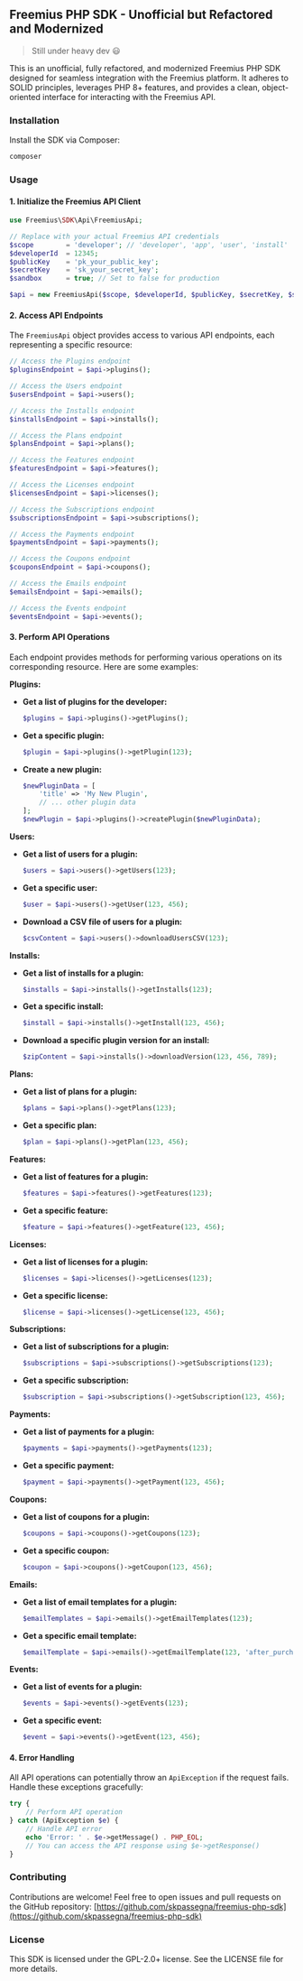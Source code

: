 ## Freemius PHP SDK - Unofficial but Refactored and Modernized

> Still under heavy dev :smiley:


This is an unofficial, fully refactored, and modernized Freemius PHP SDK designed for seamless integration with the Freemius platform. It adheres to SOLID principles, leverages PHP 8+ features, and provides a clean, object-oriented interface for interacting with the Freemius API.

### Installation

Install the SDK via Composer:

```bash
composer 
```

### Usage

#### 1. Initialize the Freemius API Client

```php
use Freemius\SDK\Api\FreemiusApi;

// Replace with your actual Freemius API credentials
$scope        = 'developer'; // 'developer', 'app', 'user', 'install'
$developerId  = 12345;
$publicKey    = 'pk_your_public_key';
$secretKey    = 'sk_your_secret_key';
$sandbox      = true; // Set to false for production

$api = new FreemiusApi($scope, $developerId, $publicKey, $secretKey, $sandbox);
```

#### 2. Access API Endpoints

The `FreemiusApi` object provides access to various API endpoints, each representing a specific resource:

```php
// Access the Plugins endpoint
$pluginsEndpoint = $api->plugins();

// Access the Users endpoint
$usersEndpoint = $api->users();

// Access the Installs endpoint
$installsEndpoint = $api->installs();

// Access the Plans endpoint
$plansEndpoint = $api->plans();

// Access the Features endpoint
$featuresEndpoint = $api->features();

// Access the Licenses endpoint
$licensesEndpoint = $api->licenses();

// Access the Subscriptions endpoint
$subscriptionsEndpoint = $api->subscriptions();

// Access the Payments endpoint
$paymentsEndpoint = $api->payments();

// Access the Coupons endpoint
$couponsEndpoint = $api->coupons();

// Access the Emails endpoint
$emailsEndpoint = $api->emails();

// Access the Events endpoint
$eventsEndpoint = $api->events();
```

#### 3. Perform API Operations

Each endpoint provides methods for performing various operations on its corresponding resource. Here are some examples:

**Plugins:**

- **Get a list of plugins for the developer:**
  ```php
  $plugins = $api->plugins()->getPlugins();
  ```

- **Get a specific plugin:**
  ```php
  $plugin = $api->plugins()->getPlugin(123);
  ```

- **Create a new plugin:**
  ```php
  $newPluginData = [
      'title' => 'My New Plugin',
      // ... other plugin data
  ];
  $newPlugin = $api->plugins()->createPlugin($newPluginData);
  ```

**Users:**

- **Get a list of users for a plugin:**
  ```php
  $users = $api->users()->getUsers(123);
  ```

- **Get a specific user:**
  ```php
  $user = $api->users()->getUser(123, 456);
  ```

- **Download a CSV file of users for a plugin:**
  ```php
  $csvContent = $api->users()->downloadUsersCSV(123);
  ```

**Installs:**

- **Get a list of installs for a plugin:**
  ```php
  $installs = $api->installs()->getInstalls(123);
  ```

- **Get a specific install:**
  ```php
  $install = $api->installs()->getInstall(123, 456);
  ```

- **Download a specific plugin version for an install:**
  ```php
  $zipContent = $api->installs()->downloadVersion(123, 456, 789);
  ```

**Plans:**

- **Get a list of plans for a plugin:**
  ```php
  $plans = $api->plans()->getPlans(123);
  ```

- **Get a specific plan:**
  ```php
  $plan = $api->plans()->getPlan(123, 456);
  ```

**Features:**

- **Get a list of features for a plugin:**
  ```php
  $features = $api->features()->getFeatures(123);
  ```

- **Get a specific feature:**
  ```php
  $feature = $api->features()->getFeature(123, 456);
  ```

**Licenses:**

- **Get a list of licenses for a plugin:**
  ```php
  $licenses = $api->licenses()->getLicenses(123);
  ```

- **Get a specific license:**
  ```php
  $license = $api->licenses()->getLicense(123, 456);
  ```

**Subscriptions:**

- **Get a list of subscriptions for a plugin:**
  ```php
  $subscriptions = $api->subscriptions()->getSubscriptions(123);
  ```

- **Get a specific subscription:**
  ```php
  $subscription = $api->subscriptions()->getSubscription(123, 456);
  ```

**Payments:**

- **Get a list of payments for a plugin:**
  ```php
  $payments = $api->payments()->getPayments(123);
  ```

- **Get a specific payment:**
  ```php
  $payment = $api->payments()->getPayment(123, 456);
  ```

**Coupons:**

- **Get a list of coupons for a plugin:**
  ```php
  $coupons = $api->coupons()->getCoupons(123);
  ```

- **Get a specific coupon:**
  ```php
  $coupon = $api->coupons()->getCoupon(123, 456);
  ```

**Emails:**

- **Get a list of email templates for a plugin:**
  ```php
  $emailTemplates = $api->emails()->getEmailTemplates(123);
  ```

- **Get a specific email template:**
  ```php
  $emailTemplate = $api->emails()->getEmailTemplate(123, 'after_purchase');
  ```

**Events:**

- **Get a list of events for a plugin:**
  ```php
  $events = $api->events()->getEvents(123);
  ```

- **Get a specific event:**
  ```php
  $event = $api->events()->getEvent(123, 456);
  ```

#### 4. Error Handling

All API operations can potentially throw an `ApiException` if the request fails. Handle these exceptions gracefully:

```php
try {
    // Perform API operation
} catch (ApiException $e) {
    // Handle API error
    echo 'Error: ' . $e->getMessage() . PHP_EOL;
    // You can access the API response using $e->getResponse()
}
```

### Contributing

Contributions are welcome! Feel free to open issues and pull requests on the GitHub repository: [https://github.com/skpassegna/freemius-php-sdk](https://github.com/skpassegna/freemius-php-sdk)

### License

This SDK is licensed under the GPL-2.0+ license. See the LICENSE file for more details.
